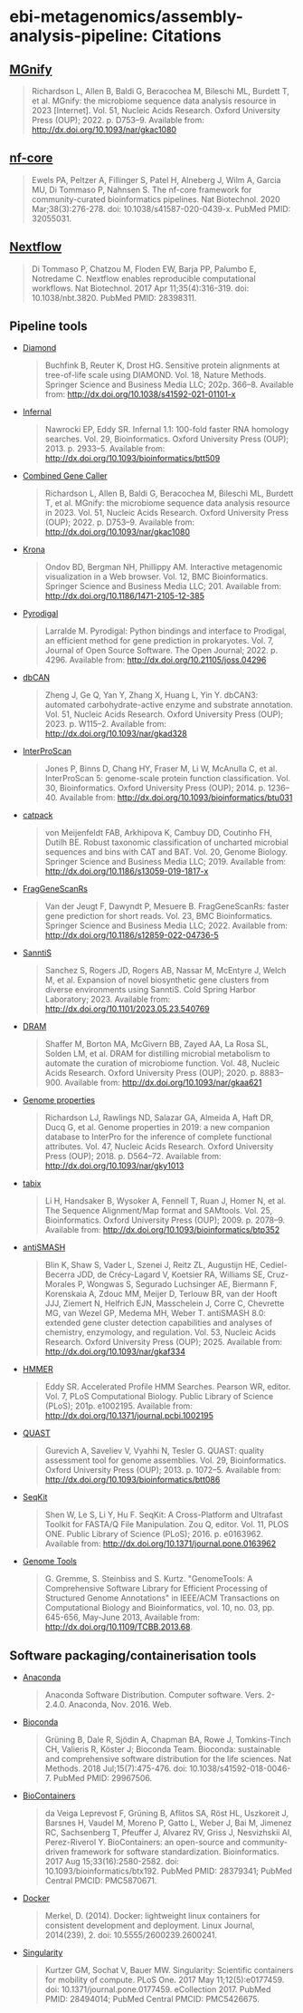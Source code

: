 # ebi-metagenomics/assembly-analysis-pipeline: Citations

## [MGnify](https://www.ebi.ac.uk/metagenomics/)

> Richardson L, Allen B, Baldi G, Beracochea M, Bileschi ML, Burdett T, et al. MGnify: the microbiome sequence data analysis resource in 2023 [Internet]. Vol. 51, Nucleic Acids Research. Oxford University Press (OUP); 2022. p. D753–9. Available from: http://dx.doi.org/10.1093/nar/gkac1080

## [nf-core](https://pubmed.ncbi.nlm.nih.gov/32055031/)

> Ewels PA, Peltzer A, Fillinger S, Patel H, Alneberg J, Wilm A, Garcia MU, Di Tommaso P, Nahnsen S. The nf-core framework for community-curated bioinformatics pipelines. Nat Biotechnol. 2020 Mar;38(3):276-278. doi: 10.1038/s41587-020-0439-x. PubMed PMID: 32055031.

## [Nextflow](https://pubmed.ncbi.nlm.nih.gov/28398311/)

> Di Tommaso P, Chatzou M, Floden EW, Barja PP, Palumbo E, Notredame C. Nextflow enables reproducible computational workflows. Nat Biotechnol. 2017 Apr 11;35(4):316-319. doi: 10.1038/nbt.3820. PubMed PMID: 28398311.

## Pipeline tools

- [Diamond](http://dx.doi.org/10.1038/s41592-021-01101-x)

  > Buchfink B, Reuter K, Drost HG. Sensitive protein alignments at tree-of-life scale using DIAMOND. Vol. 18, Nature Methods. Springer Science and Business Media LLC; 202p. 366–8. Available from: http://dx.doi.org/10.1038/s41592-021-01101-x

- [Infernal](http://dx.doi.org/10.1093/bioinformatics/btt509)

  > Nawrocki EP, Eddy SR. Infernal 1.1: 100-fold faster RNA homology searches. Vol. 29, Bioinformatics. Oxford University Press (OUP); 2013. p. 2933–5. Available from: http://dx.doi.org/10.1093/bioinformatics/btt509

- [Combined Gene Caller](http://dx.doi.org/10.1093/nar/gkac1080)

  > Richardson L, Allen B, Baldi G, Beracochea M, Bileschi ML, Burdett T, et al. MGnify: the microbiome sequence data analysis resource in 2023. Vol. 51, Nucleic Acids Research. Oxford University Press (OUP); 2022. p. D753–9. Available from: http://dx.doi.org/10.1093/nar/gkac1080

- [Krona](http://dx.doi.org/10.1186/1471-2105-12-385)

  > Ondov BD, Bergman NH, Phillippy AM. Interactive metagenomic visualization in a Web browser. Vol. 12, BMC Bioinformatics. Springer Science and Business Media LLC; 201. Available from: http://dx.doi.org/10.1186/1471-2105-12-385

- [Pyrodigal](http://dx.doi.org/10.21105/joss.04296)

  > Larralde M. Pyrodigal: Python bindings and interface to Prodigal, an efficient method for gene prediction in prokaryotes. Vol. 7, Journal of Open Source Software. The Open Journal; 2022. p. 4296. Available from: http://dx.doi.org/10.21105/joss.04296

- [dbCAN](http://dx.doi.org/10.1093/nar/gkad328)

  > Zheng J, Ge Q, Yan Y, Zhang X, Huang L, Yin Y. dbCAN3: automated carbohydrate-active enzyme and substrate annotation. Vol. 51, Nucleic Acids Research. Oxford University Press (OUP); 2023. p. W115–2. Available from: http://dx.doi.org/10.1093/nar/gkad328

- [InterProScan](http://dx.doi.org/10.1093/bioinformatics/btu031)

  > Jones P, Binns D, Chang HY, Fraser M, Li W, McAnulla C, et al. InterProScan 5: genome-scale protein function classification. Vol. 30, Bioinformatics. Oxford University Press (OUP); 2014. p. 1236–40. Available from: http://dx.doi.org/10.1093/bioinformatics/btu031

- [catpack](http://dx.doi.org/10.1186/s13059-019-1817-x)

  > von Meijenfeldt FAB, Arkhipova K, Cambuy DD, Coutinho FH, Dutilh BE. Robust taxonomic classification of uncharted microbial sequences and bins with CAT and BAT. Vol. 20, Genome Biology. Springer Science and Business Media LLC; 2019. Available from: http://dx.doi.org/10.1186/s13059-019-1817-x

- [FragGeneScanRs](http://dx.doi.org/10.1186/s12859-022-04736-5)

  > Van der Jeugt F, Dawyndt P, Mesuere B. FragGeneScanRs: faster gene prediction for short reads. Vol. 23, BMC Bioinformatics. Springer Science and Business Media LLC; 2022. Available from: http://dx.doi.org/10.1186/s12859-022-04736-5

- [SanntiS](http://dx.doi.org/10.1101/2023.05.23.540769)

  > Sanchez S, Rogers JD, Rogers AB, Nassar M, McEntyre J, Welch M, et al. Expansion of novel biosynthetic gene clusters from diverse environments using SanntiS. Cold Spring Harbor Laboratory; 2023. Available from: http://dx.doi.org/10.1101/2023.05.23.540769

- [DRAM](http://dx.doi.org/10.1093/nar/gkaa621)

  > Shaffer M, Borton MA, McGivern BB, Zayed AA, La Rosa SL, Solden LM, et al. DRAM for distilling microbial metabolism to automate the curation of microbiome function. Vol. 48, Nucleic Acids Research. Oxford University Press (OUP); 2020. p. 8883–900. Available from: http://dx.doi.org/10.1093/nar/gkaa621

- [Genome properties](http://dx.doi.org/10.1093/nar/gky1013)

  > Richardson LJ, Rawlings ND, Salazar GA, Almeida A, Haft DR, Ducq G, et al. Genome properties in 2019: a new companion database to InterPro for the inference of complete functional attributes. Vol. 47, Nucleic Acids Research. Oxford University Press (OUP); 2018. p. D564–72. Available from: http://dx.doi.org/10.1093/nar/gky1013

- [tabix](http://dx.doi.org/10.1093/bioinformatics/btp352)

  > Li H, Handsaker B, Wysoker A, Fennell T, Ruan J, Homer N, et al. The Sequence Alignment/Map format and SAMtools. Vol. 25, Bioinformatics. Oxford University Press (OUP); 2009. p. 2078–9. Available from: http://dx.doi.org/10.1093/bioinformatics/btp352

- [antiSMASH](http://dx.doi.org/10.1093/nar/gkaf334)

  > Blin K, Shaw S, Vader L, Szenei J, Reitz ZL, Augustijn HE, Cediel-Becerra JDD, de Crécy-Lagard V, Koetsier RA, Williams SE, Cruz-Morales P, Wongwas S, Segurado Luchsinger AE, Biermann F, Korenskaia A, Zdouc MM, Meijer D, Terlouw BR, van der Hooft JJJ, Ziemert N, Helfrich EJN, Masschelein J, Corre C, Chevrette MG, van Wezel GP, Medema MH, Weber T. antiSMASH 8.0: extended gene cluster detection capabilities and analyses of chemistry, enzymology, and regulation. Vol. 53, Nucleic Acids Research. Oxford University Press (OUP); 2025. Available from: http://dx.doi.org/10.1093/nar/gkaf334

- [HMMER](http://dx.doi.org/10.1371/journal.pcbi.1002195)

  > Eddy SR. Accelerated Profile HMM Searches. Pearson WR, editor. Vol. 7, PLoS Computational Biology. Public Library of Science (PLoS); 201p. e1002195. Available from: http://dx.doi.org/10.1371/journal.pcbi.1002195

- [QUAST](http://dx.doi.org/10.1093/bioinformatics/btt086)

  > Gurevich A, Saveliev V, Vyahhi N, Tesler G. QUAST: quality assessment tool for genome assemblies. Vol. 29, Bioinformatics. Oxford University Press (OUP); 2013. p. 1072–5. Available from: http://dx.doi.org/10.1093/bioinformatics/btt086

- [SeqKit](http://dx.doi.org/10.1371/journal.pone.0163962)

  > Shen W, Le S, Li Y, Hu F. SeqKit: A Cross-Platform and Ultrafast Toolkit for FASTA/Q File Manipulation. Zou Q, editor. Vol. 11, PLOS ONE. Public Library of Science (PLoS); 2016. p. e0163962. Available from: http://dx.doi.org/10.1371/journal.pone.0163962

- [Genome Tools](http://dx.doi.org/10.1109/TCBB.2013.68)

  > G. Gremme, S. Steinbiss and S. Kurtz. "GenomeTools: A Comprehensive Software Library for Efficient Processing of Structured Genome Annotations" in IEEE/ACM Transactions on Computational Biology and Bioinformatics, vol. 10, no. 03, pp. 645-656, May-June 2013, Available from: http://dx.doi.org/10.1109/TCBB.2013.68.

## Software packaging/containerisation tools

- [Anaconda](https://anaconda.com)

  > Anaconda Software Distribution. Computer software. Vers. 2-2.4.0. Anaconda, Nov. 2016. Web.

- [Bioconda](https://pubmed.ncbi.nlm.nih.gov/29967506/)

  > Grüning B, Dale R, Sjödin A, Chapman BA, Rowe J, Tomkins-Tinch CH, Valieris R, Köster J; Bioconda Team. Bioconda: sustainable and comprehensive software distribution for the life sciences. Nat Methods. 2018 Jul;15(7):475-476. doi: 10.1038/s41592-018-0046-7. PubMed PMID: 29967506.

- [BioContainers](https://pubmed.ncbi.nlm.nih.gov/28379341/)

  > da Veiga Leprevost F, Grüning B, Aflitos SA, Röst HL, Uszkoreit J, Barsnes H, Vaudel M, Moreno P, Gatto L, Weber J, Bai M, Jimenez RC, Sachsenberg T, Pfeuffer J, Alvarez RV, Griss J, Nesvizhskii AI, Perez-Riverol Y. BioContainers: an open-source and community-driven framework for software standardization. Bioinformatics. 2017 Aug 15;33(16):2580-2582. doi: 10.1093/bioinformatics/btx192. PubMed PMID: 28379341; PubMed Central PMCID: PMC5870671.

- [Docker](https://dl.acm.org/doi/10.5555/2600239.2600241)

  > Merkel, D. (2014). Docker: lightweight linux containers for consistent development and deployment. Linux Journal, 2014(239), 2. doi: 10.5555/2600239.2600241.

- [Singularity](https://pubmed.ncbi.nlm.nih.gov/28494014/)

  > Kurtzer GM, Sochat V, Bauer MW. Singularity: Scientific containers for mobility of compute. PLoS One. 2017 May 11;12(5):e0177459. doi: 10.1371/journal.pone.0177459. eCollection 2017. PubMed PMID: 28494014; PubMed Central PMCID: PMC5426675.
